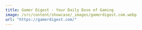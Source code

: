 ```yaml
---
title: Gamer Digest - Your Daily Dose of Gaming
image: /src/content/showcase/_images/gamerdigest.com.webp
url: "https://gamerdigest.com/"
---
```

